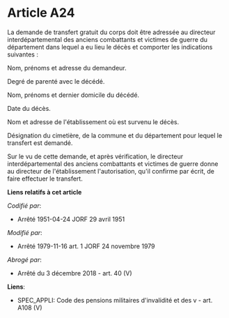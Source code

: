 # Article A24

La demande de transfert gratuit du corps doit être adressée au directeur interdépartemental des anciens combattants et
victimes de guerre du département dans lequel a eu lieu le décès et comporter les indications suivantes :

Nom, prénoms et adresse du demandeur.

Degré de parenté avec le décédé.

Nom, prénoms et dernier domicile du décédé.

Date du décès.

Nom et adresse de l'établissement où est survenu le décès.

Désignation du cimetière, de la commune et du département pour lequel le transfert est demandé.

Sur le vu de cette demande, et après vérification, le directeur interdépartemental des anciens combattants et victimes de
guerre donne au directeur de l'établissement l'autorisation, qu'il confirme par écrit, de faire effectuer le transfert.

**Liens relatifs à cet article**

_Codifié par_:

  - Arrêté 1951-04-24 JORF 29 avril 1951

_Modifié par_:

  - Arrêté 1979-11-16 art. 1 JORF 24 novembre 1979

_Abrogé par_:

  - Arrêté du 3 décembre 2018 - art. 40 (V)

**Liens**:

  - SPEC_APPLI: Code des pensions militaires d'invalidité et des v - art. A108 (V)
